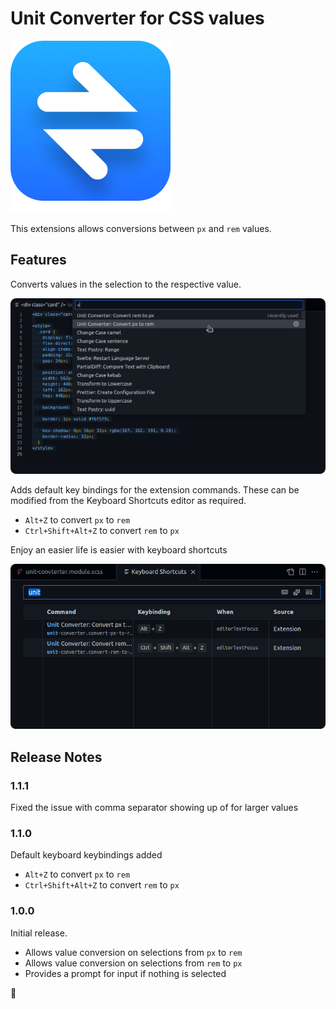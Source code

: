 # Unit Converter for CSS values

![Unit Converter for CSS values in VS Code](images/logo.png)

This extensions allows conversions between `px` and `rem` values.

## Features

Converts values in the selection to the respective value.

![Converting values from an image](images/screenshot-1.png)

Adds default key bindings for the extension commands. These can be modified from the Keyboard Shortcuts editor as required.

- `Alt+Z` to convert `px` to `rem`
- `Ctrl+Shift+Alt+Z` to convert `rem` to `px`

Enjoy an easier life is easier with keyboard shortcuts

![Trigger commands with key bindings](images/screenshot-2-key-bindings.png)

## Release Notes

### 1.1.1

Fixed the issue with comma separator showing up of for larger values

### 1.1.0

Default keyboard keybindings added

- `Alt+Z` to convert `px` to `rem`
- `Ctrl+Shift+Alt+Z` to convert `rem` to `px`

### 1.0.0

Initial release.

- Allows value conversion on selections from `px` to `rem`
- Allows value conversion on selections from `rem` to `px`
- Provides a prompt for input if nothing is selected

🙌
